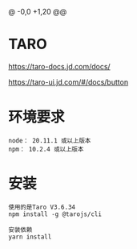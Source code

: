 @ -0,0 +1,20 @@
# TARO
https://taro-docs.jd.com/docs/

https://taro-ui.jd.com/#/docs/button

# 环境要求

```
node： 20.11.1 或以上版本
npm： 10.2.4 或以上版本
```

# 安装

```
使用的是Taro V3.6.34
npm install -g @tarojs/cli

安装依赖
yarn install

```
